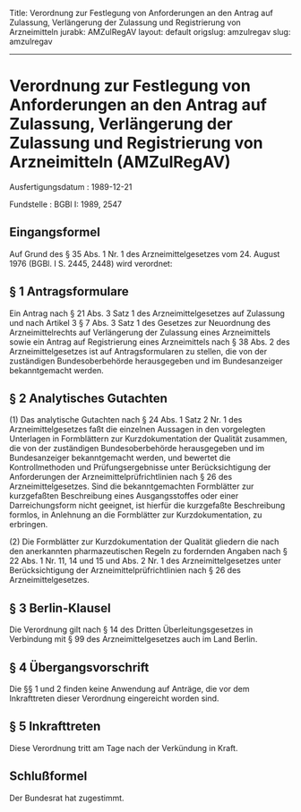 Title: Verordnung zur Festlegung von Anforderungen an den Antrag auf Zulassung, Verlängerung
  der Zulassung und Registrierung von Arzneimitteln
jurabk: AMZulRegAV
layout: default
origslug: amzulregav
slug: amzulregav

---

# Verordnung zur Festlegung von Anforderungen an den Antrag auf Zulassung, Verlängerung der Zulassung und Registrierung von Arzneimitteln (AMZulRegAV)

Ausfertigungsdatum
:   1989-12-21

Fundstelle
:   BGBl I: 1989, 2547



## Eingangsformel

Auf Grund des § 35 Abs. 1 Nr. 1 des Arzneimittelgesetzes vom 24.
August 1976 (BGBl. I S. 2445, 2448) wird verordnet:


## § 1 Antragsformulare

Ein Antrag nach § 21 Abs. 3 Satz 1 des Arzneimittelgesetzes auf
Zulassung und nach Artikel 3 § 7 Abs. 3 Satz 1 des Gesetzes zur
Neuordnung des Arzneimittelrechts auf Verlängerung der Zulassung eines
Arzneimittels sowie ein Antrag auf Registrierung eines Arzneimittels
nach § 38 Abs. 2 des Arzneimittelgesetzes ist auf Antragsformularen zu
stellen, die von der zuständigen Bundesoberbehörde herausgegeben und
im Bundesanzeiger bekanntgemacht werden.


## § 2 Analytisches Gutachten

(1) Das analytische Gutachten nach § 24 Abs. 1 Satz 2 Nr. 1 des
Arzneimittelgesetzes faßt die einzelnen Aussagen in den vorgelegten
Unterlagen in Formblättern zur Kurzdokumentation der Qualität
zusammen, die von der zuständigen Bundesoberbehörde herausgegeben und
im Bundesanzeiger bekanntgemacht werden, und bewertet die
Kontrollmethoden und Prüfungsergebnisse unter Berücksichtigung der
Anforderungen der Arzneimittelprüfrichtlinien nach § 26 des
Arzneimittelgesetzes. Sind die bekanntgemachten Formblätter zur
kurzgefaßten Beschreibung eines Ausgangsstoffes oder einer
Darreichungsform nicht geeignet, ist hierfür die kurzgefaßte
Beschreibung formlos, in Anlehnung an die Formblätter zur
Kurzdokumentation, zu erbringen.

(2) Die Formblätter zur Kurzdokumentation der Qualität gliedern die
nach den anerkannten pharmazeutischen Regeln zu fordernden Angaben
nach § 22 Abs. 1 Nr. 11, 14 und 15 und Abs. 2 Nr. 1 des
Arzneimittelgesetzes unter Berücksichtigung der
Arzneimittelprüfrichtlinien nach § 26 des Arzneimittelgesetzes.


## § 3 Berlin-Klausel

Die Verordnung gilt nach § 14 des Dritten Überleitungsgesetzes in
Verbindung mit § 99 des Arzneimittelgesetzes auch im Land Berlin.


## § 4 Übergangsvorschrift

Die §§ 1 und 2 finden keine Anwendung auf Anträge, die vor dem
Inkrafttreten dieser Verordnung eingereicht worden sind.


## § 5 Inkrafttreten

Diese Verordnung tritt am Tage nach der Verkündung in Kraft.


## Schlußformel

Der Bundesrat hat zugestimmt.

